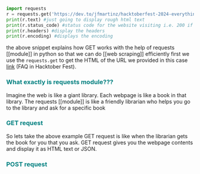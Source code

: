 ```python
import requests
r = requests.get('https://dev.to/jfmartinz/hacktoberfest-2024-everything-you-need-to-know-29h7')
print(r.text) #just going to display rough html text
print(r.status_code) #status code for the website visiting i.e. 200 if okay
print(r.headers) #display the headers
print(r.encoding) #displays the encoding
```

the above snippet explains how GET works with the help of requests [[module]] in python so that we can do [[web scraping]] efficiently 
first we use the `requests.get` to get the HTML of the URL we provided in this case [link](https://dev.to/jfmartinz/hacktoberfest-2024-everything-you-need-to-know-29h7) (FAQ in Hacktober Fest). 


### <font color ="Teal">What exactly is requests module???</font>

Imagine the web is like a giant library. Each webpage is like a book in that library. The requests [[module]] is like a friendly librarian who helps you go to the library and ask for a specific book

### <font color ="teal">GET request</font>

So lets take the above example GET request is like when the librarian gets the book for you that you ask. GET request gives you the webpage contents and display it as HTML text or JSON.

### <font color ="teal">POST request</font>

